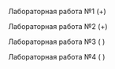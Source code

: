 Лабораторная работа №1 (+)

Лабораторная работа №2 (+)

Лабораторная работа №3 ( )

Лабораторная работа №4 ( )
